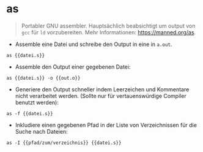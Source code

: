 # as

> Portabler GNU assembler.
> Hauptsächlich beabsichtigt um output von `gcc` für `ld` vorzubereiten.
> Mehr Informationen: <https://manned.org/as>.

- Assemble eine Datei und schreibe den Output in eine in `a.out`.

`as {{datei.s}}`

- Assemble den Output einer gegebenen Datei:

`as {{datei.s}} -o {{out.o}}`

- Generiere den Output schneller indem Leerzeichen und Kommentare nicht verarbeitet werden. (Sollte nur für vertauenswürdige Compiler benutzt werden):

`as -f {{datei.s}}`

- Inkludiere einen gegebenen Pfad in der Liste von Verzeichnissen für die Suche nach Dateien:

`as -I {{pfad/zum/verzeichnis}} {{datei.s}}`
